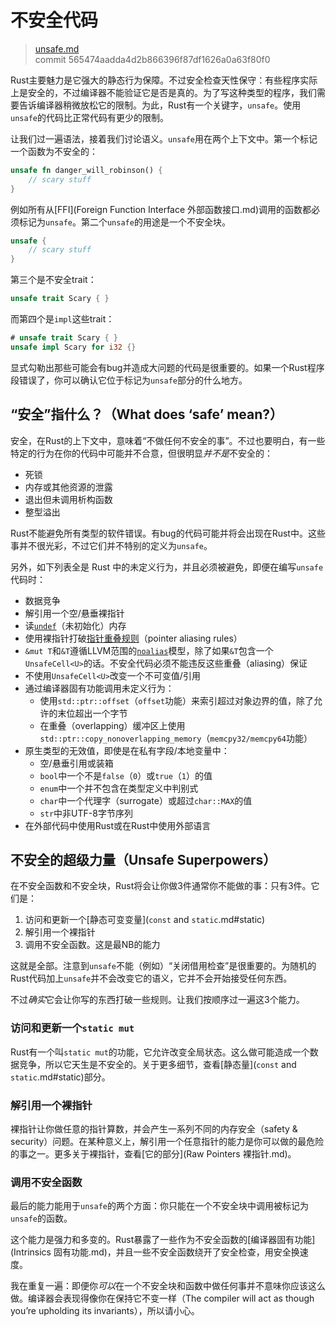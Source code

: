 # 不安全代码

> [unsafe.md](https://github.com/rust-lang/rust/blob/master/src/doc/book/unsafe.md)
> <br>
> commit 565474aadda4d2b866396f87df1626a0a63f80f0

Rust主要魅力是它强大的静态行为保障。不过安全检查天性保守：有些程序实际上是安全的，不过编译器不能验证它是否是真的。为了写这种类型的程序，我们需要告诉编译器稍微放松它的限制。为此，Rust有一个关键字，`unsafe`。使用`unsafe`的代码比正常代码有更少的限制。

让我们过一遍语法，接着我们讨论语义。`unsafe`用在两个上下文中。第一个标记一个函数为不安全的：

```rust
unsafe fn danger_will_robinson() {
    // scary stuff
}
```

例如所有从[FFI](Foreign Function Interface 外部函数接口.md)调用的函数都必须标记为`unsafe`。第二个`unsafe`的用途是一个不安全块。

```rust
unsafe {
    // scary stuff
}
```

第三个是不安全trait：

```rust
unsafe trait Scary { }
```

而第四个是`impl`这些trait：

```rust
# unsafe trait Scary { }
unsafe impl Scary for i32 {}
```

显式勾勒出那些可能会有bug并造成大问题的代码是很重要的。如果一个Rust程序段错误了，你可以确认它位于标记为`unsafe`部分的什么地方。

## “安全”指什么？（What does ‘safe’ mean?）
安全，在Rust的上下文中，意味着“不做任何不安全的事”。不过也要明白，有一些特定的行为在你的代码中可能并不合意，但很明显*并不是*不安全的：

* 死锁
* 内存或其他资源的泄露
* 退出但未调用析构函数
* 整型溢出

Rust不能避免所有类型的软件错误。有bug的代码可能并将会出现在Rust中。这些事并不很光彩，不过它们并不特别的定义为`unsafe`。

另外，如下列表全是 Rust 中的未定义行为，并且必须被避免，即便在编写`unsafe`代码时：

* 数据竞争
* 解引用一个空/悬垂裸指针
* 读[`undef`](http://llvm.org/docs/LangRef.html#undefined-values)（未初始化）内存
* 使用裸指针打破[指针重叠规则](http://llvm.org/docs/LangRef.html#pointer-aliasing-rules)（pointer aliasing rules）
* `&mut T`和`&T`遵循LLVM范围的[`noalias`](http://llvm.org/docs/LangRef.html#noalias)模型，除了如果`&T`包含一个`UnsafeCell<U>`的话。不安全代码必须不能违反这些重叠（aliasing）保证
* 不使用`UnsafeCell<U>`改变一个不可变值/引用
* 通过编译器固有功能调用未定义行为：
  * 使用`std::ptr::offset`（`offset`功能）来索引超过对象边界的值，除了允许的末位超出一个字节
  * 在重叠（overlapping）缓冲区上使用`std::ptr::copy_nonoverlapping_memory`（`memcpy32/memcpy64`功能）
* 原生类型的无效值，即使是在私有字段/本地变量中：
  * 空/悬垂引用或装箱
  * `bool`中一个不是`false`（`0`）或`true`（`1`）的值
  * `enum`中一个并不包含在类型定义中判别式
  * `char`中一个代理字（surrogate）或超过`char::MAX`的值
  * `str`中非UTF-8字节序列
* 在外部代码中使用Rust或在Rust中使用外部语言

## 不安全的超级力量（Unsafe Superpowers）
在不安全函数和不安全块，Rust将会让你做3件通常你不能做的事：只有3件。它们是：

1. 访问和更新一个[静态可变变量](`const` and `static`.md#static)
2. 解引用一个裸指针
3. 调用不安全函数。这是最NB的能力

这就是全部。注意到`unsafe`不能（例如）“关闭借用检查”是很重要的。为随机的Rust代码加上`unsafe`并不会改变它的语义，它并不会开始接受任何东西。

不过*确实*它会让你写的东西打破一些规则。让我们按顺序过一遍这3个能力。

### 访问和更新一个`static mut`
Rust有一个叫`static mut`的功能，它允许改变全局状态。这么做可能造成一个数据竞争，所以它天生是不安全的。关于更多细节，查看[静态量](`const` and `static`.md#static)部分。

### 解引用一个裸指针
裸指针让你做任意的指针算数，并会产生一系列不同的内存安全（safety & security）问题。在某种意义上，解引用一个任意指针的能力是你可以做的最危险的事之一。更多关于裸指针，查看[它的部分](Raw Pointers 裸指针.md)。

### 调用不安全函数
最后的能力能用于`unsafe`的两个方面：你只能在一个不安全块中调用被标记为`unsafe`的函数。

这个能力是强力和多变的。Rust暴露了一些作为不安全函数的[编译器固有功能](Intrinsics 固有功能.md)，并且一些不安全函数绕开了安全检查，用安全换速度。

我在重复一遍：即便你*可以*在一个不安全块和函数中做任何事并不意味你应该这么做。编译器会表现得像你在保持它不变一样（The compiler will act as though you’re upholding its invariants），所以请小心。
